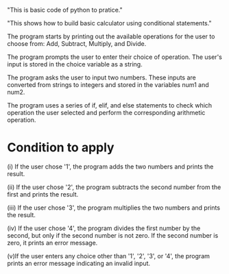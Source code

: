 "This is basic code of python to pratice."

"This shows how to build basic calculator using conditional statements."

The program starts by printing out the available operations for the user to choose from: Add, Subtract, Multiply, and Divide.

The program prompts the user to enter their choice of operation. The user's input is stored in the choice variable as a string.

The program asks the user to input two numbers. These inputs are converted from strings to integers and stored in the variables num1 and num2.

The program uses a series of if, elif, and else statements to check which operation the user selected and perform the corresponding arithmetic operation.

# Condition to apply
(i) If the user chose '1', the program adds the two numbers and prints the result.

(ii) If the user chose '2', the program subtracts the second number from the first and prints the result. 

(iii) If the user chose '3', the program multiplies the two numbers and prints the result. 

(iv) If the user chose '4', the program divides the first number by the second, but only if the second number is not zero. If the second number is zero, it prints an error message. 

(v)If the user enters any choice other than '1', '2', '3', or '4', the program prints an error message indicating an invalid input.
